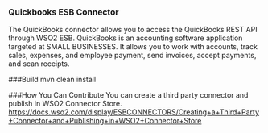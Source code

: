 ### Quickbooks ESB Connector
The QuickBooks connector allows you to access the QuickBooks REST API through WSO2 ESB. QuickBooks is an accounting software application targeted at SMALL BUSINESSES. It allows you to work with accounts, track sales, expenses, and employee payment, send invoices, accept payments, and scan receipts.

###Build
mvn clean install

###How You Can Contribute
You can create a third party connector and publish in WSO2 Connector Store.
https://docs.wso2.com/display/ESBCONNECTORS/Creating+a+Third+Party+Connector+and+Publishing+in+WSO2+Connector+Store
